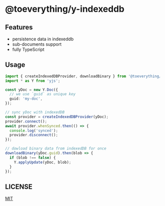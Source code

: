 # @toeverything/y-indexeddb

## Features

- persistence data in indexeddb
- sub-documents support
- fully TypeScript

## Usage

```ts
import { createIndexedDBProvider, downloadBinary } from '@toeverything/y-indexeddb';
import * as Y from 'yjs';

const yDoc = new Y.Doc({
  // we use `guid` as unique key
  guid: 'my-doc',
});

// sync yDoc with indexedDB
const provider = createIndexedDBProvider(yDoc);
provider.connect();
await provider.whenSynced.then(() => {
  console.log('synced');
  provider.disconnect();
});

// dowload binary data from indexedDB for once
downloadBinary(yDoc.guid).then(blob => {
  if (blob !== false) {
    Y.applyUpdate(yDoc, blob);
  }
});
```

## LICENSE

[MIT](https://github.com/toeverything/AFFiNE/blob/master/LICENSE-MIT)
